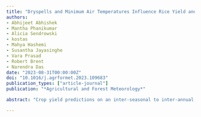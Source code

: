 ```yaml
---
title: "Dryspells and Minimum Air Temperatures Influence Rice Yield and its Forecasts in Rainfed Systems"
authors:
- Abhijeet Abhishek
- Mantha Phanikumar
- Alicia Sendrowski
- kostas
- Mahya Hashemi
- Susantha Jayasinghe
- Vara Prasad
- Robert Brent
- Narendra Das
date: "2023-08-31T00:00:00Z"
doi: "10.1016/j.agrformet.2023.109683"
publication_types: ["article-journal"]
publication: "*Agricultural and Forest Meteorology*"

abstract: "Crop yield predictions on an inter-seasonal to inter-annual horizon are subject to a diverse set of uncertainties associated with climate forecast scenarios. Here we evaluate a novel approach of producing probabilistic forecasts of seasonal rice yields that uses a coupled hydrologic-crop modeling framework. At a provincial scale, the crop model extensively captured the uncertainties in yield whilst significantly complementing observations over the growing season. In addition, we investigated the information mutually exchanged between yield and hydrologic/drought variables over different time frames within a season. We found a higher synchronization of information transfer between yields, dryspells and minimum air temperatures from planting to harvest, with the prevalence of strong explicit links between these variables and crop yield towards the end of season. These insights are expected to aid crop yield forecasting as well as nowcasting, especially in data-poor regions."

---
```

